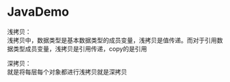 # JavaDemo
浅拷贝：<br/>浅拷贝中，数据类型是基本数据类型的成员变量，浅拷贝是值传递。而对于引用数据类型成员变量，浅拷贝是引用传递，copy的是引用<br/>

深拷贝：<br/>就是将每层每个对象都进行浅拷贝就是深拷贝<br/>

